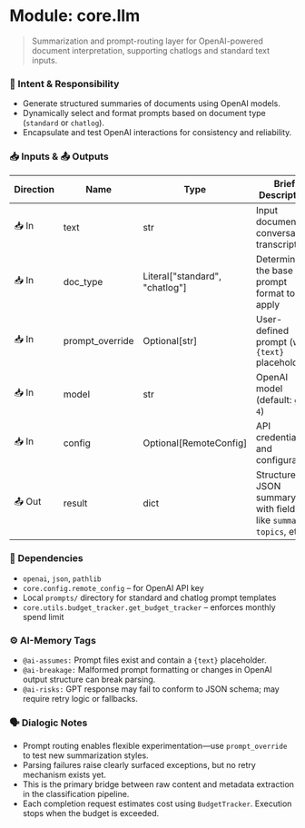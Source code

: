 # Module: core.llm
> Summarization and prompt-routing layer for OpenAI-powered document interpretation, supporting chatlogs and standard text inputs.

### 🎯 Intent & Responsibility
- Generate structured summaries of documents using OpenAI models.
- Dynamically select and format prompts based on document type (`standard` or `chatlog`).
- Encapsulate and test OpenAI interactions for consistency and reliability.

### 📥 Inputs & 📤 Outputs
| Direction | Name            | Type                  | Brief Description                                                   |
|-----------|-----------------|-----------------------|----------------------------------------------------------------------|
| 📥 In     | text             | str                   | Input document or conversation transcript                            |
| 📥 In     | doc_type         | Literal["standard", "chatlog"] | Determines the base prompt format to apply                  |
| 📥 In     | prompt_override  | Optional[str]         | User-defined prompt (with `{text}` placeholder)                     |
| 📥 In     | model            | str                   | OpenAI model (default: `gpt-4`)                                      |
| 📥 In     | config           | Optional[RemoteConfig]| API credentials and configuration                                   |
| 📤 Out    | result           | dict                  | Structured JSON summary with fields like `summary`, `topics`, etc.  |

### 🔗 Dependencies
- `openai`, `json`, `pathlib`
- `core.config.remote_config` – for OpenAI API key
- Local `prompts/` directory for standard and chatlog prompt templates
- `core.utils.budget_tracker.get_budget_tracker` – enforces monthly spend limit

### ⚙️ AI-Memory Tags
- `@ai-assumes:` Prompt files exist and contain a `{text}` placeholder.
- `@ai-breakage:` Malformed prompt formatting or changes in OpenAI output structure can break parsing.
- `@ai-risks:` GPT response may fail to conform to JSON schema; may require retry logic or fallbacks.

### 🗣 Dialogic Notes
- Prompt routing enables flexible experimentation—use `prompt_override` to test new summarization styles.
- Parsing failures raise clearly surfaced exceptions, but no retry mechanism exists yet.
- This is the primary bridge between raw content and metadata extraction in the classification pipeline.
- Each completion request estimates cost using `BudgetTracker`. Execution stops when the budget is exceeded.
